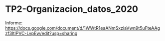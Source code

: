 # TP2-Organizacion_datos_2020

Informe: https://docs.google.com/document/d/1WWtR1eaANmSxziaVwn9t5uFteAAgzf3ItIPVC-LvpEw/edit?usp=sharing

